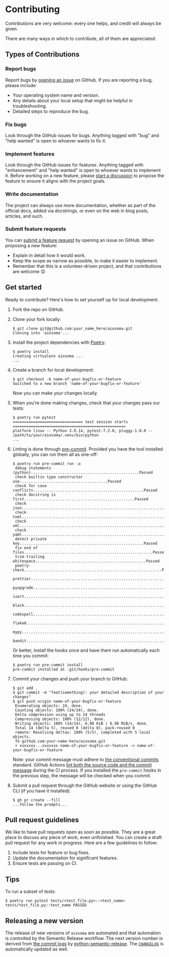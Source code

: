 # Contributing

Contributions are very welcome: every one helps, and credit will always be given.

There are many ways in which to contribute, all of them are appreciated:

## Types of Contributions

### Report bugs

Report bugs by [opening an issue][gh-issues] on GitHub. If you are reporting a bug, please include:

- Your operating system name and version.
- Any details about your local setup that might be helpful in troubleshooting.
- Detailed steps to reproduce the bug.

### Fix bugs

Look through the GitHub issues for bugs. Anything tagged with "bug" and "help wanted" is open to whoever wants to fix it.

### Implement features

Look through the GitHub issues for features. Anything tagged with "enhancement" and "help wanted" is open to whoever wants to implement it.
Before working on a new feature, please [start a discussion][gh-discussions] to propose the feature to ensure it aligns with the project goals.

### Write documentation

The project can always use more documentation, whether as part of the official docs, added via docstrings, or even on the web in blog posts, articles, and such.

### Submit feature requests

You can [submit a feature request][gh-issues] by opening an issue on GitHub. When proposing a new feature:

- Explain in detail how it would work.
- Keep the scope as narrow as possible, to make it easier to implement.
- Remember that this is a volunteer-driven project, and that contributions are welcome 😊

## Get started

Ready to contribute? Here's how to set yourself up for local development.

1. Fork the repo on GitHub.

2. Clone your fork locally:

   ```shell
   $ git clone git@github.com:your_name_here/aiosoma.git
   Cloning into 'aiosoma'...
   ```

3. Install the project dependencies with [Poetry](https://python-poetry.org):

   ```shell
   $ poetry install
   Creating virtualenv aiosoma ...
   ...
   ```

4. Create a branch for local development:

   ```shell
   $ git checkout -b name-of-your-bugfix-or-feature
   Switched to a new branch 'name-of-your-bugfix-or-feature'
   ```

   Now you can make your changes locally.

5. When you're done making changes, check that your changes pass our tests:

   ```shell
   $ poetry run pytest
   =============================== test session starts ==================================================
   platform linux -- Python 3.9.14, pytest-7.2.0, pluggy-1.0.0 -- /path/to/your/aiosoma/.venv/bin/python
   ...
   ```

6. Linting is done through [pre-commit](https://pre-commit.com). Provided you have the tool installed globally, you can run them all as one-off:

   ```shell
   $ poetry run pre-commit run -a
    debug statements (python)................................................Passed
    check builtin type constructor use.......................................Passed
    check for case conflicts.................................................Passed
    check docstring is first.................................................Passed
    check json...............................................................Passed
    check toml...............................................................Passed
    check xml................................................................Passed
    check yaml...............................................................Passed
    detect private key.......................................................Passed
    fix end of files.........................................................Passed
    trim trailing whitespace.................................................Passed
    poetry-check.............................................................Passed
    prettier.................................................................Passed
    pyupgrade................................................................Passed
    isort....................................................................Passed
    black....................................................................Passed
    codespell................................................................Passed
    flake8...................................................................Passed
    mypy.....................................................................Passed
    bandit...................................................................Passed
   ```

   Or better, install the hooks once and have them run automatically each time you commit:

   ```shell
   $ poetry run pre-commit install
   pre-commit installed at .git/hooks/pre-commit
   ```

7. Commit your changes and push your branch to GitHub:

   ```shell
   $ git add .
   $ git commit -m "feat(something): your detailed description of your changes"
   $ git push origin name-of-your-bugfix-or-feature
    Enumerating objects: 24, done.
    Counting objects: 100% (24/24), done.
    Delta compression using up to 24 threads
    Compressing objects: 100% (12/12), done.
    Writing objects: 100% (14/14), 6.98 KiB | 6.98 MiB/s, done.
    Total 14 (delta 5), reused 0 (delta 0), pack-reused 0
    remote: Resolving deltas: 100% (5/5), completed with 5 local objects.
    To github.com:your-name-here/aiosoma.git
    + xxxxxxx...xxxxxxx name-of-your-bugfix-or-feature -> name-of-your-bugfix-or-feature
   ```

   Note: your commit message must adhere to [the conventional commits](https://www.conventionalcommits.org) standard. GitHub Actions [lint both the source code and the commit message](https://github.com/Djelibeybi/aiosoma/actions/workflows/ci.yml) during the CI process. If you installed the `pre-commit` hooks in the previous step, the message will be checked when you commit.

8. Submit a pull request through the GitHub website or using the GitHub CLI (if you have it installed):

   ```shell
   $ gh pr create --fill
   ...follow the prompts...
   ```

## Pull request guidelines

We like to have pull requests open as soon as possible. They are a great place to discuss any piece of work, even unfinished. You can create a draft pull request for any work in progress. Here are a few guidelines to follow:

1. Include tests for feature or bug fixes.
2. Update the documentation for significant features.
3. Ensure tests are passing on CI.

## Tips

To run a subset of tests:

```shell
$ poetry run pytest tests/<test_file.py>::<test_name>
tests/test_file.py::test_name PASSED
```

## Releasing a new version

The release of new versions of `aiosoma` are automated and that automation is controlled by the Semantic Release workflow. The next version number is derived from [the commit logs](https://python-semantic-release.readthedocs.io/en/latest/commit-log-parsing.html#commit-log-parsing) by [python-semantic-release](https://python-semantic-release.readthedocs.io/en/latest/index.html). The [`CHANGELOG`][gh-changelog] is automatically updated as well.

[gh-issues]: https://github.com/Djelibeybi/aiosoma/issues
[gh-discussions]: https://github.com/Djelibeybi/aiosoma/discussions
[gh-changelog]: https://github.com/Djelibeybi/aiosoma/blob/main/CHANGELOG.md
